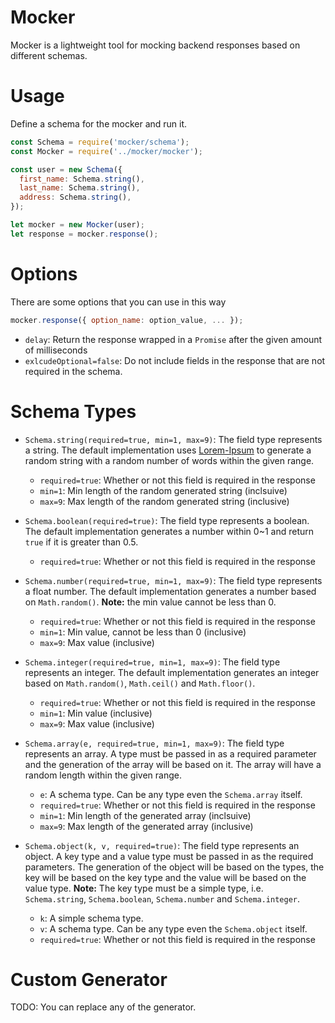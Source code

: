 # Mocker
Mocker is a lightweight tool for mocking backend responses based on different schemas.

# Usage
Define a schema for the mocker and run it.

```javascript
const Schema = require('mocker/schema');
const Mocker = require('../mocker/mocker');

const user = new Schema({
  first_name: Schema.string(),
  last_name: Schema.string(),
  address: Schema.string(),
});

let mocker = new Mocker(user);
let response = mocker.response();
```

# Options
There are some options that you can use in this way

```javascript
mocker.response({ option_name: option_value, ... });
```

- `delay`: Return the response wrapped in a `Promise` after the given amount of milliseconds
- `exlcudeOptional=false`: Do not include fields in the response that are not required in the schema.


# Schema Types
- `Schema.string(required=true, min=1, max=9)`: The field type represents a string. The default implementation uses [Lorem-Ipsum](https://github.com/knicklabs/lorem-ipsum.js) to generate a random string with a random number of words within the given range.
  - `required=true`: Whether or not this field is required in the response
  - `min=1`: Min length of the random generated string (inclsuive)
  - `max=9`: Max length of the random generated string (inclusive)

- `Schema.boolean(required=true)`: The field type represents a boolean. The default implementation generates a number within 0~1 and return `true` if it is greater than 0.5.
  - `required=true`: Whether or not this field is required in the response

- `Schema.number(required=true, min=1, max=9)`: The field type represents a float number. The default implementation generates a number based on `Math.random()`. **Note:** the min value cannot be less than 0.
  - `required=true`: Whether or not this field is required in the response
  - `min=1`: Min value, cannot be less than 0 (inclusive)
  - `max=9`: Max value (inclusive)

- `Schema.integer(required=true, min=1, max=9)`: The field type represents an integer. The default implementation generates an integer based on `Math.random()`, `Math.ceil()` and `Math.floor()`.
  - `required=true`: Whether or not this field is required in the response
  - `min=1`: Min value (inclusive)
  - `max=9`: Max value (inclusive)

- `Schema.array(e, required=true, min=1, max=9)`: The field type represents an array. A type must be passed in as a required parameter and the generation of the array will be based on it. The array will have a random length within the given range.
  - `e`: A schema type. Can be any type even the `Schema.array` itself.
  - `required=true`: Whether or not this field is required in the response
  - `min=1`: Min length of the generated array (inclsuive)
  - `max=9`: Max length of the generated array (inclusive)

- `Schema.object(k, v, required=true)`: The field type represents an object. A key type and a value type must be passed in as the required parameters. The generation of the object will be based on the types, the key will be based on the key type and the value will be based on the value type. **Note:** The key type must be a simple type, i.e. `Schema.string`, `Schema.boolean`, `Schema.number` and `Schema.integer`.
  - `k`: A simple schema type.
  - `v`: A schema type. Can be any type even the `Schema.object` itself.
  - `required=true`: Whether or not this field is required in the response


# Custom Generator
TODO: You can replace any of the generator.